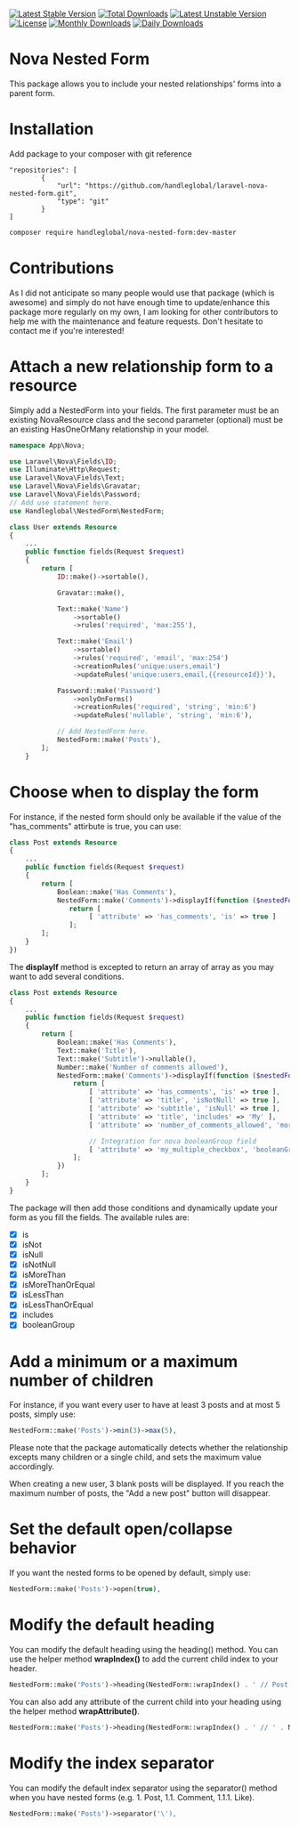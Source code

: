 [![Latest Stable Version](https://poser.pugx.org/handleglobal/nova-nested-form/v/stable)](https://packagist.org/packages/handleglobal/nova-nested-form) [![Total Downloads](https://poser.pugx.org/handleglobal/nova-nested-form/downloads)](https://packagist.org/packages/handleglobal/nova-nested-form) [![Latest Unstable Version](https://poser.pugx.org/handleglobal/nova-nested-form/v/unstable)](https://packagist.org/packages/handleglobal/nova-nested-form) [![License](https://poser.pugx.org/handleglobal/nova-nested-form/license)](https://packagist.org/packages/handleglobal/nova-nested-form) [![Monthly Downloads](https://poser.pugx.org/handleglobal/nova-nested-form/d/monthly)](https://packagist.org/packages/handleglobal/nova-nested-form) [![Daily Downloads](https://poser.pugx.org/handleglobal/nova-nested-form/d/daily)](https://packagist.org/packages/handleglobal/nova-nested-form)

# Nova Nested Form

This package allows you to include your nested relationships' forms into a parent form.

# Installation

Add package to your composer with git reference
```
"repositories": [
        {
            "url": "https://github.com/handleglobal/laravel-nova-nested-form.git",
            "type": "git"
        }
]
```

```bash
composer require handleglobal/nova-nested-form:dev-master
```

# Contributions

As I did not anticipate so many people would use that package (which is awesome) and simply do not have enough time to update/enhance this package more regularly on my own, I am looking for other contributors to help me with the maintenance and feature requests. Don't hesitate to contact me if you're interested!  

# Attach a new relationship form to a resource

Simply add a NestedForm into your fields. The first parameter must be an existing NovaResource class and the second parameter (optional) must be an existing HasOneOrMany relationship in your model.

```php
namespace App\Nova;

use Laravel\Nova\Fields\ID;
use Illuminate\Http\Request;
use Laravel\Nova\Fields\Text;
use Laravel\Nova\Fields\Gravatar;
use Laravel\Nova\Fields\Password;
// Add use statement here.
use Handleglobal\NestedForm\NestedForm;

class User extends Resource
{
    ...
    public function fields(Request $request)
    {
        return [
            ID::make()->sortable(),

            Gravatar::make(),

            Text::make('Name')
                ->sortable()
                ->rules('required', 'max:255'),

            Text::make('Email')
                ->sortable()
                ->rules('required', 'email', 'max:254')
                ->creationRules('unique:users,email')
                ->updateRules('unique:users,email,{{resourceId}}'),

            Password::make('Password')
                ->onlyOnForms()
                ->creationRules('required', 'string', 'min:6')
                ->updateRules('nullable', 'string', 'min:6'),

            // Add NestedForm here.
            NestedForm::make('Posts'),
        ];
    }
```

# Choose when to display the form

For instance, if the nested form should only be available if the value of the "has_comments" attirbute is true, you can use:

```php
class Post extends Resource
{
    ...
    public function fields(Request $request)
    {
        return [
            Boolean::make('Has Comments'),
            NestedForm::make('Comments')->displayIf(function ($nestedForm, $request) {
               return [
                    [ 'attribute' => 'has_comments', 'is' => true ]
               ];
        ];
    }
})
```

The **displayIf** method is excepted to return an array of array as you may want to add several conditions.

```php
class Post extends Resource
{
    ...
    public function fields(Request $request)
    {
        return [
            Boolean::make('Has Comments'),
            Text::make('Title'),
            Text::make('Subtitle')->nullable(),
            Number::make('Number of comments allowed'),
            NestedForm::make('Comments')->displayIf(function ($nestedForm, $request) {
                return [
                    [ 'attribute' => 'has_comments', 'is' => true ],
                    [ 'attribute' => 'title', 'isNotNull' => true ],
                    [ 'attribute' => 'subtitle', 'isNull' => true ],
                    [ 'attribute' => 'title', 'includes' => 'My' ],
                    [ 'attribute' => 'number_of_comments_allowed', 'moreThanOrEqual' => 1 ],

                    // Integration for nova booleanGroup field
                    [ 'attribute' => 'my_multiple_checkbox', 'booleanGroup' => 'the_checkbox_key_to_target' ],
                ];
            })
        ];
    }
}
```

The package will then add those conditions and dynamically update your form as you fill the fields. The available rules are:

- [x] is
- [x] isNot
- [x] isNull
- [x] isNotNull
- [x] isMoreThan
- [x] isMoreThanOrEqual
- [x] isLessThan
- [x] isLessThanOrEqual
- [x] includes
- [x] booleanGroup

# Add a minimum or a maximum number of children

For instance, if you want every user to have at least 3 posts and at most 5 posts, simply use:

```php
NestedForm::make('Posts')->min(3)->max(5),
```

Please note that the package automatically detects whether the relationship excepts many children or a single child, and sets the maximum value accordingly.

When creating a new user, 3 blank posts will be displayed. If you reach the maximum number of posts, the "Add a new post" button will disappear.

# Set the default open/collapse behavior

If you want the nested forms to be opened by default, simply use:

```php
NestedForm::make('Posts')->open(true),
```

# Modify the default heading

You can modify the default heading using the heading() method. You can use the helper method **wrapIndex()** to add the current child index to your header.

```php
NestedForm::make('Posts')->heading(NestedForm::wrapIndex() . ' // Post'),
```

You can also add any attribute of the current child into your heading using the helper method **wrapAttribute()**.

```php
NestedForm::make('Posts')->heading(NestedForm::wrapIndex() . ' // ' . NestedForm::wrapAttribute('title', 'My default title')),
```

# Modify the index separator

You can modify the default index separator using the separator() method when you have nested forms (e.g. 1. Post, 1.1. Comment, 1.1.1. Like).

```php
NestedForm::make('Posts')->separator('\'),
```
